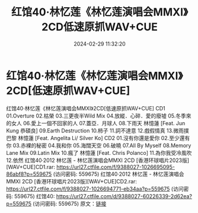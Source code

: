 ﻿---
title: 红馆40·林忆莲《林忆莲演唱会MMXI》2CD低速原抓WAV+CUE
date: 2024-02-29 11:32:20
categories: WAV车载音乐、镜像
tags: 华语中文
---
# 红馆40·林忆莲《林忆莲演唱会MMXI》2CD[低速原抓WAV+CUE]

红馆40·林忆莲《林忆莲演唱会MMXI》2CD[低速原抓WAV+CUE]
CD1
01.Overture
02.枯榮
03.三更夜半Wild Mix
04.放縱．心碎．愛的廢墟
05.冬季來的女人
06.愛上一個不回家的人
07.蓋亞．月球人
08.下雨天
林憶蓮 [Feat. Jun Kung 恭碩良]
09.Earth Destruction
10.柿子
11.詞不達意
12.戲假情真
13.微雨撲巴黎
林憶蓮 [Feat. Angelita Li/ Silver Ko]
CD2
01.沒有你還是愛你
02.至少還有你
03.赤裸的秘密
04.我和你
05.海闊天空
06.破曉
07.All By Myself
08.Memory Lane Mix
09.Latin Mix
10.瘋了
林憶蓮 [Feat. Chris Polanco]
11.為你我受冷風吹
12.依然
红馆40·2012 林忆莲 - 林忆莲演唱会MMXI 2CD [香港环球唱片2023版][WAV+CUE]CD1.rar:
https://url27.ctfile.com/f/9388027-1026695095-86abf8?p=559675
(访问密码: 559675)
红馆40·2012 林忆莲 - 林忆莲演唱会MMXI 2CD [香港环球唱片2023版][WAV+CUE]CD2.rar:
https://url27.ctfile.com/f/9388027-1026694771-eb34aa?p=559675
(访问密码: 559675)
红馆40: https://url27.ctfile.com/d/9388027-60226339-2d62ea?p=559675
(访问密码: 559675)
原文：[链接](https://blog.sina.com.cn/s/blog_1647c7e76010314iz.html)